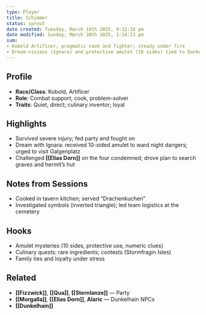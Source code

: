 ```yaml
---
type: Player
title: Schimmer
status: sprout
date created: Tuesday, March 18th 2025, 9:12:18 pm
date modified: Sunday, March 30th 2025, 1:14:13 pm
sum:
- Kobold Artificer; pragmatic cook and fighter; steady under fire
- Dream-visions (Ignara) and protective amulet (10 sides) tied to Dunkelhain curse
---
```


## Profile
- **Race/Class**: Kobold, Artificer
- **Role**: Combat support, cook, problem-solver
- **Traits**: Quiet, direct; culinary inventor; loyal

## Highlights
- Survived severe injury; fed party and fought on
- Dream with Ignara: received 10-sided amulet to ward night dangers; urged to visit Galgenplatz
- Challenged **[[Elias Dorn]]** on the four condemned; drove plan to search graves and hermit’s hut

## Notes from Sessions
- Cooked in tavern kitchen; served “Drachenkuchen”
- Investigated symbols (inverted triangle); led team logistics at the cemetery

## Hooks
- Amulet mysteries (10 sides, protective use, numeric clues)
- Culinary quests: rare ingredients; contests (Stormfragin Isles)
- Family ties and loyalty under stress

## Related
- **[[Fizzwick]]**, **[[Qua]]**, **[[Sternlanze]]** — Party
- **[[Morgalla]]**, **[[Elias Dorn]]**, **Alaric** — Dunkelhain NPCs
- **[[Dunkelhain]]**
